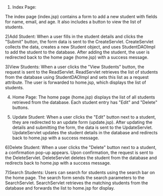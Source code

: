 1) Index Page:

The index page (index.jsp) contains a form to add a new student with fields for name, email, and age.
It also includes a button to view the list of students.

2)Add Student:
When a user fills in the student details and clicks the "Submit" button, the form data is sent to the CreateServlet.
CreateServlet collects the data, creates a new Student object, and uses StudentDAOImpl to add the student to the database.
After adding the student, the user is redirected back to the home page (home.jsp) with a success message.

3)View Students:
When a user clicks the "View Students" button, the request is sent to the ReadServlet.
ReadServlet retrieves the list of students from the database using StudentDAOImpl and sets this list as a request attribute.
The user is forwarded to home.jsp, which displays the list of students.

4) Home Page:
The home page (home.jsp) displays the list of all students retrieved from the database.
Each student entry has "Edit" and "Delete" buttons.

5) Update Student:
When a user clicks the "Edit" button next to a student, they are redirected to an update form (update.jsp).
After updating the details and submitting the form, the data is sent to the UpdateServlet.
UpdateServlet updates the student details in the database and redirects back to home.jsp with a success message.

6)Delete Student:
When a user clicks the "Delete" button next to a student, a confirmation pop-up appears.
Upon confirmation, the request is sent to the DeleteServlet.
DeleteServlet deletes the student from the database and redirects back to home.jsp with a success message.

7)Search Students:
Users can search for students using the search bar on the home page.
The search form sends the search parameters to the SearchServlet.
SearchServlet retrieves the matching students from the database and forwards the list to home.jsp for display.
